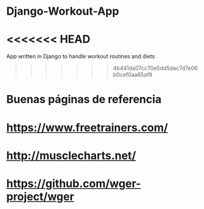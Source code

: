 # Django-Workout-App
<<<<<<< HEAD
=======
App written in Django to handle workout routines and diets
>>>>>>> 4b441da07cc70e5dd5dac7d7e06b0cef0aa85af9

# Buenas páginas de referencia
# https://www.freetrainers.com/
# http://musclecharts.net/
# https://github.com/wger-project/wger